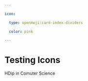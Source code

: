 ```yaml
---

icon: 

  type: openmoji:card-index-dividers

  color: pink

---
```


# Testing Icons

HDip in Comuter Science